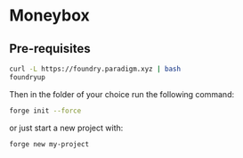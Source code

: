 # Moneybox


## Pre-requisites

```bash
curl -L https://foundry.paradigm.xyz | bash
foundryup 
```

Then in the folder of your choice run the following command:

```bash
forge init --force
```

or just start a new project with:

```bash
forge new my-project
```